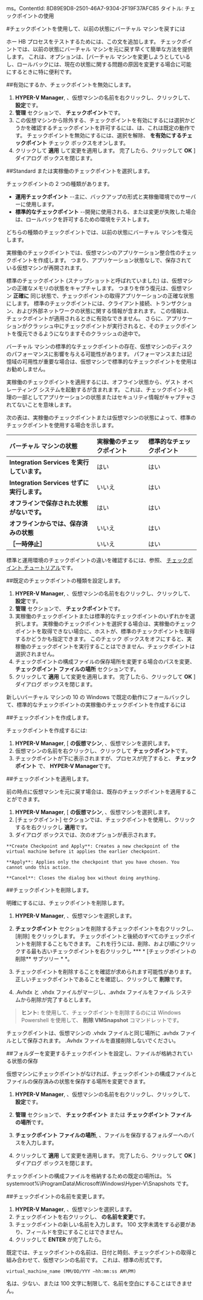 ms。ContentId: 8D89E9D8-2501-46A7-9304-2F19F37AFC85
タイトル: チェックポイントの使用

#チェックポイントを使用して、以前の状態にバーチャル マシンを戻すには

ホー HB プロセスをテストするためには、この文を追加します。
チェックポイントでは、以前の状態にバーチャル マシンを元に戻す早くて簡単な方法を提供します。
これは、オプションは、[バーチャル マシンを変更しようとしているし、ロールバックには、現在の状態に関する問題の原因を変更する場合に可能にするときに特に便利です。


##有効にするか、チェックポイントを無効にします。

1.   **HYPER-V Manager**, 、仮想マシンの名前を右クリックし、クリックして、 **設定**です。
2.   **管理** セクションで、 **チェックポイント**です。
3.  この仮想マシンから除外する、チェックポイントを有効にするには選択かどうかを確認するチェックポイントを許可するには、は、これは既定の動作です。
    チェックポイントを無効にするには、選択を解除、 **を有効にするチェックポイント** チェック ボックスをオンします。
4.  クリックして **適用** して変更を適用します。
    完了したら、クリックして **OK** ] ダイアログ ボックスを閉じます。


##Standard または実稼働のチェックポイントを選択します。

チェックポイントの 2 つの種類があります。
*  **運用チェックポイント** --主に、バックアップの形式と実稼働環境でのサーバーに使用します。
*  **標準的なチェックポイント** --開発に使用される、または変更が失敗した場合は、ロールバックを許可するための環境をテストします。
    

どちらの種類のチェックポイントでは、以前の状態にバーチャル マシンを復元します。

実稼働のチェックポイントでは、仮想マシンのアプリケーション整合性のチェックポイントを作成します。
つまり、アプリケーション状態なしで、保存されている仮想マシンが再開されます。



標準のチェックポイント (スナップショットと呼ばれていました) は、仮想マシンの正確なメモリの状態をキャプチャします。
つまりを伴う復元は、仮想マシン **正確に** 同じ状態で、チェックポイントの取得アプリケーションの正確な状態にします。
標準のチェックポイントには、クライアント接続、トランザクション、および外部ネットワークの状態に関する情報が含まれます。
この情報は、チェックポイントが適用されるときに有効なできません。
さらに、アプリケーションがクラッシュ中にチェックポイントが実行されると、そのチェックポイントを復元できるようになりますそのクラッシュの途中で。

バーチャル マシンの標準的なチェックポイントの存在、仮想マシンのディスクのパフォーマンスに影響を与える可能性があります。
パフォーマンスまたは記憶域の可用性が重要な場合は、仮想マシンで標準的なチェックポイントを使用はお勧めしません。


実稼働のチェックポイントを適用するには、オフライン状態から、ゲスト オペレーティング システムを起動するが含まれます。
これは、チェックポイント処理の一部としてアプリケーションの状態またはセキュリティ情報がキャプチャされてないことを意味します。


次の表は、実稼働のチェックポイントまたは仮想マシンの状態によって、標準のチェックポイントを使用する場合を示します。

| **バーチャル マシンの状態**| **実稼働のチェックポイント**| **標準的なチェックポイント**|
|:-----|:-----|:-----|
| **Integration Services を実行しています。**| はい| はい|
| **Integration Services せずに実行します。**| いいえ| はい|
| **オフラインで保存された状態がないです。**| はい| はい|
| **オフラインからでは、保存済みの状態**| いいえ| はい|
| **［一時停止］**| いいえ| はい|
標準と運用環境のチェックポイントの違いを確認するには、参照、 [チェックポイント チュートリアル](../quick_start/walkthrough_checkpoints.md)です。

##既定のチェックポイントの種類を設定します。

1.   **HYPER-V Manager**, 、仮想マシンの名前を右クリックし、クリックして、 **設定**です。
2.   **管理** セクションで、 **チェックポイント**です。
3.  実稼働のチェックポイントまたは標準的なチェックポイントのいずれかを選択します。
    実稼働のチェックポイントを選択する場合は、実稼働のチェックポイントを取得できない場合に、ホストが、標準のチェックポイントを取得するかどうかも指定できます。
    このチェック ボックスをオフにすると、実稼働のチェックポイントを実行することはできません、チェックポイントは選択されません。
4.  チェックポイントの構成ファイルの保存場所を変更する場合のパスを変更、 **チェックポイント ファイルの場所** セクションです。
5.  クリックして **適用** して変更を適用します。
    完了したら、クリックして **OK** ] ダイアログ ボックスを閉じます。

新しいバーチャル マシンの 10 の Windows で既定の動作にフォールバックして、標準的なチェックポイントの実稼働のチェックポイントを作成するには


##チェックポイントを作成します。

チェックポイントを作成するには:
1.   **HYPER-V Manager**, [ **の仮想マシン**, 、仮想マシンを選択します。
2.  仮想マシンの名前を右クリックし、クリックして **チェックポイント**です。
3.  チェックポイントが下に表示されますが、プロセスが完了すると、 **チェックポイント** で、 **HYPER-V Manager**です。
    


##チェックポイントを適用します。

前の時点に仮想マシンを元に戻す場合は、既存のチェックポイントを適用することができます。

1.   **HYPER-V Manager**, [ **の仮想マシン**, 、仮想マシンを選択します。
2.  [チェックポイント] セクションでは、チェックポイントを使用し、クリックするを右クリックし **適用**です。
3.  ダイアログ ボックスでは、次のオプションが表示されます。
    

``` 
**Create Checkpoint and Apply**: Creates a new checkpoint of the virtual machine before it applies the earlier checkpoint. 

**Apply**: Applies only the checkpoint that you have chosen. You cannot undo this action.

**Cancel**: Closes the dialog box without doing anything.
```

##チェックポイントを削除します。

明確にするには、チェックポイントを削除します。


1.   **HYPER-V Manager**, 、仮想マシンを選択します。
2.   **チェックポイント** セクションを削除するチェックポイントを右クリックし、[削除] をクリックします。
    チェックポイントと後続のすべてのチェックポイントを削除することもできます。
    これを行うには、削除、および順にクリックする最も古いチェックポイントを右クリックし *** * [チェックポイントの削除** サブツリー * *。
3.  チェックポイントを削除することを確認が求められます可能性があります。
    正しいチェックポイントであることを確認し、クリックして **削除**です。
    
4.  .Avhdx と .vhdx ファイルがマージし、.avhdx ファイルをファイル システムから削除が完了するとします。
    

> **ヒント:** を使用して、チェックポイントを削除するのには Windows Powershell を使用して、 **削除 VMSnapshot** コマンドレットです。
> 

チェックポイントは、仮想マシンの .vhdx ファイルと同じ場所に .avhdx ファイルとして保存されます。
.Avhdx ファイルを直接削除しないでください。


##フォルダーを変更するチェックポイントを設定し、ファイルが格納されている状態の保存

仮想マシンにチェックポイントがなければ、チェックポイントの構成ファイルとファイルの保存済みの状態を保存する場所を変更できます。

1.   **HYPER-V Manager**, 、仮想マシンの名前を右クリックし、クリックして、 **設定**です。
    
2.   **管理** セクションで、 **チェックポイント** または **チェックポイント ファイルの場所**です。
    
4.   **チェックポイント ファイルの場所**, 、ファイルを保存するフォルダーへのパスを入力します。
    
5.  クリックして **適用** して変更を適用します。
    完了したら、クリックして **OK** ] ダイアログ ボックスを閉じます。

チェックポイントの構成ファイルを格納するための既定の場所は。 % systemroot%\ProgramData\Microsoft\Windows\Hyper-V\Snapshots です。




##チェックポイントの名前を変更します。

1.   **HYPER-V Manager**, 、仮想マシンを選択します。
2.  チェックポイントを右クリックし、 **の名前を変更**です。
3.  チェックポイントの新しい名前を入力します。
    100 文字未満をする必要があり、フィールドを空にすることはできません。
4.  クリックして **ENTER** が完了したら。

既定では、チェックポイントの名前は、日付と時刻、チェックポイントの取得と組み合わせて、仮想マシンの名前です。
これは、標準の形式です。


```
virtual_machine_name (MM/DD/YYY –hh:mm:ss AM\PM)
```

名は、少ない、または 100 文字に制限して、名前を空白にすることはできません。







